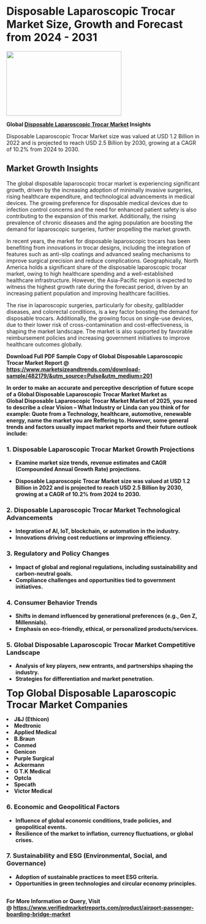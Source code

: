 <H1>Disposable Laparoscopic Trocar Market Size, Growth and Forecast from 2024 - 2031</H1><img class="aligncenter size-medium wp-image-584254" src="https://thirdeyenews.in/wp-content/uploads/2024/09/Global-Market-Research-300x168.jpeg" alt="" width="300" height="168" /><p><strong>Global&nbsp;<a href="https://www.marketsizeandtrends.com/download-sample/482179/&amp;utm_source=Pulse&amp;utm_medium=201">Disposable Laparoscopic Trocar Market</a> Insights</strong></p><p>Disposable Laparoscopic Trocar Market size was valued at USD 1.2 Billion in 2022 and is projected to reach USD 2.5 Billion by 2030, growing at a CAGR of 10.2% from 2024 to 2030.</p><p><h2>Market Growth Insights</h2> <p>The global disposable laparoscopic trocar market is experiencing significant growth, driven by the increasing adoption of minimally invasive surgeries, rising healthcare expenditure, and technological advancements in medical devices. The growing preference for disposable medical devices due to infection control concerns and the need for enhanced patient safety is also contributing to the expansion of this market. Additionally, the rising prevalence of chronic diseases and the aging population are boosting the demand for laparoscopic surgeries, further propelling the market growth.</p> <p><strong></strong></p> <p>In recent years, the market for disposable laparoscopic trocars has been benefiting from innovations in trocar designs, including the integration of features such as anti-slip coatings and advanced sealing mechanisms to improve surgical precision and reduce complications. Geographically, North America holds a significant share of the disposable laparoscopic trocar market, owing to high healthcare spending and a well-established healthcare infrastructure. However, the Asia-Pacific region is expected to witness the highest growth rate during the forecast period, driven by an increasing patient population and improving healthcare facilities.</p> <p>The rise in laparoscopic surgeries, particularly for obesity, gallbladder diseases, and colorectal conditions, is a key factor boosting the demand for disposable trocars. Additionally, the growing focus on single-use devices, due to their lower risk of cross-contamination and cost-effectiveness, is shaping the market landscape. The market is also supported by favorable reimbursement policies and increasing government initiatives to improve healthcare outcomes globally.</p> <p><strong></p><p><span class=""><strong>Download Full PDF Sample Copy of Global Disposable Laparoscopic Trocar Market Report</strong> @ <a href="https://www.marketsizeandtrends.com/download-sample/482179/&amp;utm_source=Pulse&amp;utm_medium=201" target="_blank">https://www.marketsizeandtrends.com/download-sample/482179/&amp;utm_source=Pulse&amp;utm_medium=201</a></span></p><p>In order to make an accurate and perceptive description of future scope of a Global&nbsp;Disposable Laparoscopic Trocar Market Market as Global&nbsp;Disposable Laparoscopic Trocar Market Market of 2025, you need to describe a clear Vision &ndash; What Industry or Linda can you think of for example: Quote from a Technology, healthcare, automotive, renewable energy, name the market you are Reffering to. However, some general trends and factors usually impact market reports and their future outlook include:</p><h3>1.&nbsp;<strong>Disposable Laparoscopic Trocar Market Growth Projections</strong></h3><ul><li>Examine market size trends, revenue estimates and CAGR (Compounded Annual Growth Rate) projections.</li><li><p>Disposable Laparoscopic Trocar Market size was valued at USD 1.2 Billion in 2022 and is projected to reach USD 2.5 Billion by 2030, growing at a CAGR of 10.2% from 2024 to 2030.</p></li></ul><h3>2.&nbsp;<strong>Disposable Laparoscopic Trocar Market Technological Advancements</strong></h3><ul><li>Integration of AI, IoT, blockchain, or automation in the industry.</li><li>Innovations driving cost reductions or improving efficiency.</li></ul><h3>3.&nbsp;<strong>Regulatory and Policy Changes</strong></h3><ul><li>Impact of global and regional regulations, including sustainability and carbon-neutral goals.</li><li>Compliance challenges and opportunities tied to government initiatives.</li></ul><h3>4.&nbsp;<strong>Consumer Behavior Trends</strong></h3><ul><li>Shifts in demand influenced by generational preferences (e.g., Gen Z, Millennials).</li><li>Emphasis on eco-friendly, ethical, or personalized products/services.</li></ul><h3>5.&nbsp;<strong>Global Disposable Laparoscopic Trocar Market Competitive Landscape</strong></h3><ul><li>Analysis of key players, new entrants, and partnerships shaping the industry.</li><li>Strategies for differentiation and market penetration.</li></ul><p data-pm-slice="1 1 []"><span style="color: inherit; font-family: inherit; font-size: 25px;">Top Global Disposable Laparoscopic Trocar Market Companies</span></p><div class="" data-test-id=""><p><li>J&J (Ethicon)</li><li> Medtronic</li><li> Applied Medical</li><li> B.Braun</li><li> Conmed</li><li> Genicon</li><li> Purple Surgical</li><li> Ackermann</li><li> G T.K Medical</li><li> Optcla</li><li> Specath</li><li> Victor Medical</li></p></div><h3>6.&nbsp;<strong>Economic and Geopolitical Factors</strong></h3><ul><li>Influence of global economic conditions, trade policies, and geopolitical events.</li><li>Resilience of the market to inflation, currency fluctuations, or global crises.</li></ul><h3>7.&nbsp;<strong>Sustainability and ESG (Environmental, Social, and Governance)</strong></h3><ul><li>Adoption of sustainable practices to meet ESG criteria.</li><li>Opportunities in green technologies and circular economy principles.</li></ul><h2><strong style="font-size: 14px;">For More Information or Query, Visit @&nbsp;</strong><a style="background-color: #ffffff; font-size: 14px;" href="https://www.marketsizeandtrends.com/report/disposable-laparoscopic-trocar-market/" target="_blank">https://www.verifiedmarketreports.com/product/airport-passenger-boarding-bridge-market</a></h2>
